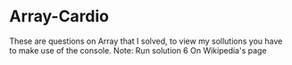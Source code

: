 # Array-Cardio
These are questions on Array that I solved, to view my sollutions you have to make use of the console.
Note: Run solution 6 On Wikipedia's page
